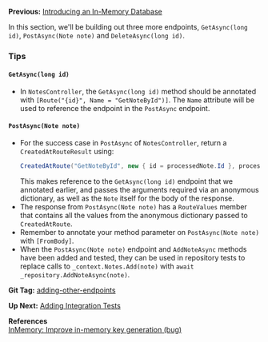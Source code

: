 **Previous:** [Introducing an In-Memory Database](../introducing-an-in-memory-database)

In this section, we'll be building out three more endpoints, `GetAsync(long id)`, `PostAsync(Note note)` and `DeleteAsync(long id)`.

### Tips

#### `GetAsync(long id)`

* In `NotesController`, the `GetAsync(long id)` method should be annotated with `[Route("{id}", Name = "GetNoteById")]`. The `Name` attribute will be used to reference the endpoint in the `PostAsync` endpoint.

#### `PostAsync(Note note)`

* For the success case in `PostAsync` of `NotesController`, return a `CreatedAtRouteResult` using:
    ```c#
    CreatedAtRoute("GetNoteById", new { id = processedNote.Id }, processedNote)
    ```
    This makes reference to the `GetAsync(long id)` endpoint that we annotated earlier, and passes the arguments required via an anonymous dictionary, as well as the `Note` itself for the body of the response.
* The response from `PostAsync(Note note)` has a `RouteValues` member that contains all the values from the anonymous dictionary passed to `CreatedAtRoute`.
* Remember to annotate your method parameter on `PostAsync(Note note)` with `[FromBody]`.
* When the `PostAsync(Note note)` endpoint and `AddNoteAsync` methods have been added and tested, they can be used in repository tests to replace calls to `_context.Notes.Add(note)` with `await _repository.AddNoteAsync(note)`.

**Git Tag:** [adding-other-endpoints](https://github.com/xtreme-steve-elliott/NotesApp/tree/adding-other-endpoints)

**Up Next:** [Adding Integration Tests](../adding-integration-tests)

**References**  
[InMemory: Improve in-memory key generation (bug)](https://github.com/aspnet/EntityFrameworkCore/issues/6872)
